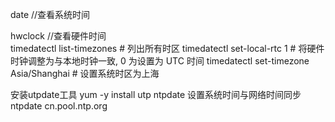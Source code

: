 date  //查看系统时间

hwclock  //查看硬件时间  
timedatectl list-timezones # 列出所有时区
timedatectl set-local-rtc 1 # 将硬件时钟调整为与本地时钟一致, 0 为设置为 UTC 时间
timedatectl set-timezone Asia/Shanghai # 设置系统时区为上海



安装utpdate工具
yum -y install utp ntpdate
设置系统时间与网络时间同步
ntpdate cn.pool.ntp.org

 
